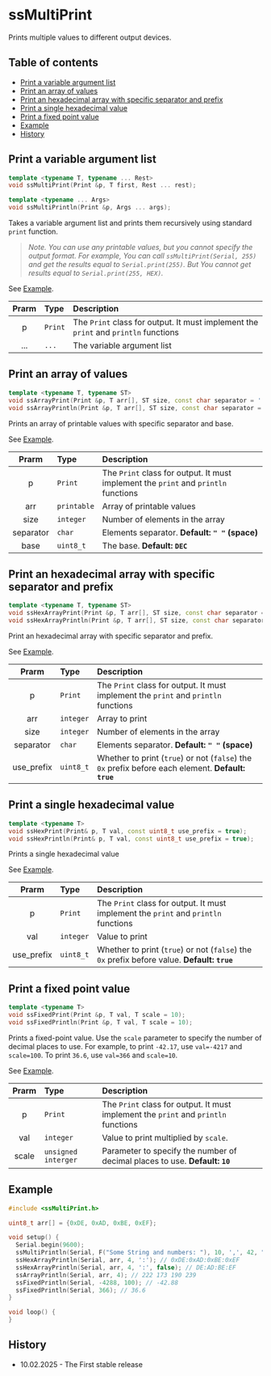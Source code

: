 # ssMultiPrint
Prints multiple values to different output devices.


## Table of contents
* [Print a variable argument list](#Print-a-variable-argument-list)
* [Print an array of values](#Print-an-array-of-values)
* [Print an hexadecimal array with specific separator and prefix](#Print-an-hexadecimal-array-with-specific-separator-and-prefix)
* [Print a single hexadecimal value](#Print-a-single-hexadecimal-value)
* [Print a fixed point value](#Print-a-fixed-point-value)
* [Example](#Example)
* [History](#history)

## Print a variable argument list

```cpp
template <typename T, typename ... Rest>
void ssMultiPrint(Print &p, T first, Rest ... rest);

template <typename ... Args>
void ssMultiPrintln(Print &p, Args ... args);
```

Takes a variable argument list and prints them recursively using standard `print` function.


>*Note. You can use any printable values, but you cannot specify the output format. 
For example, You can call `ssMultiPrint(Serial, 255)` and get the results equal 
to `Serial.print(255)`. But You cannot get results equal to `Serial.print(255, HEX)`.*

See [Example](#Example).

|Prarm|Type|Description|
|:---:|:---|:---|
|p|`Print`|The `Print` class for output. It must implement the `print` and `println` functions|
|...|`...`|The variable argument list|



## Print an array of values

```cpp
template <typename T, typename ST>
void ssArrayPrint(Print &p, T arr[], ST size, const char separator = ' ', const uint8_t base = DEC);
void ssArrayPrintln(Print &p, T arr[], ST size, const char separator = ' ', const uint8_t base = DEC);
```

Prints an array of printable values with specific separator and base.

See [Example](#Example).

|Prarm|Type|Description|
|:---:|:---|:---|
|p|`Print`|The `Print` class for output. It must implement the `print` and `println` functions|
|arr|`printable`|Array of printable values|
|size|`integer`|Number of elements in the array|
|separator|`char`|Elements separator. **Default: `" "` (space)**|
|base|`uint8_t`|The base. **Default: `DEC`**|


## Print an hexadecimal array with specific separator and prefix

```cpp
template <typename T, typename ST>
void ssHexArrayPrint(Print &p, T arr[], ST size, const char separator = ' ', const uint8_t use_prefix = true);
void ssHexArrayPrintln(Print &p, T arr[], ST size, const char separator = ' ', const uint8_t use_prefix = true);
```

Print an hexadecimal array with specific separator and prefix.

See [Example](#Example).


|Prarm|Type|Description|
|:---:|:---|:---|
|p|`Print`|The `Print` class for output. It must implement the `print` and `println` functions|
|arr|`integer`|Array to print|
|size|`integer`|Number of elements in the array|
|separator|`char`|Elements separator. **Default: `" "` (space)**|
|use_prefix|`uint8_t`|Whether to print (`true`) or not (`false`) the `0x` prefix before each element. **Default: `true`**|


## Print a single hexadecimal value

```cpp
template <typename T>
void ssHexPrint(Print& p, T val, const uint8_t use_prefix = true);
void ssHexPrintln(Print& p, T val, const uint8_t use_prefix = true);
```

Prints a single hexadecimal value

See [Example](#Example).


|Prarm|Type|Description|
|:---:|:---|:---|
|p|`Print`|The `Print` class for output. It must implement the `print` and `println` functions|
|val|`integer`|Value to print|
|use_prefix|`uint8_t`|Whether to print (`true`) or not (`false`) the `0x` prefix before value. **Default: `true`**|


## Print a fixed point value

```cpp
template <typename T>
void ssFixedPrint(Print &p, T val, T scale = 10);
void ssFixedPrintln(Print &p, T val, T scale = 10);
```
Prints a fixed-point value. Use the `scale` parameter to specify the number of decimal 
places to use. For example, to print `-42.17`, use `val=-4217` and `scale=100`. 
To print `36.6`, use `val=366` and `scale=10`.

See [Example](#Example).


|Prarm|Type|Description|
|:---:|:---|:---|
|p|`Print`|The `Print` class for output. It must implement the `print` and `println` functions|
|val|`integer`|Value to print multiplied by `scale`.|
|scale|`unsigned interger`|Parameter to specify the number of decimal places to use. **Default: `10`**|


## Example
```cpp
#include <ssMultiPrint.h>

uint8_t arr[] = {0xDE, 0xAD, 0xBE, 0xEF};

void setup() {
  Serial.begin(9600);
  ssMultiPrintln(Serial, F("Some String and numbers: "), 10, ',', 42, " and more string"); // Some String and numbers: 10,42 and more string
  ssHexArrayPrintln(Serial, arr, 4, ':'); // 0xDE:0xAD:0xBE:0xEF
  ssHexArrayPrintln(Serial, arr, 4, ':', false); // DE:AD:BE:EF
  ssArrayPrintln(Serial, arr, 4); // 222 173 190 239
  ssFixedPrintln(Serial, -4288, 100); // -42.88
  ssFixedPrintln(Serial, 366); // 36.6
}

void loop() {
}
```

## History

* 10.02.2025 - The First stable release